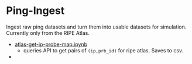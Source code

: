 # Ping-Ingest

Ingest raw ping datasets and turn them into usable datasets for simulation. Currently only from the RIPE Atlas.

 - [atlas-get-ip-probe-map.ipynb](./atlas-get-ip-probe-map.ipynb)
   - queries API to get pairs of `(ip,prb_id)` for ripe atlas. Saves to csv.
 - 


